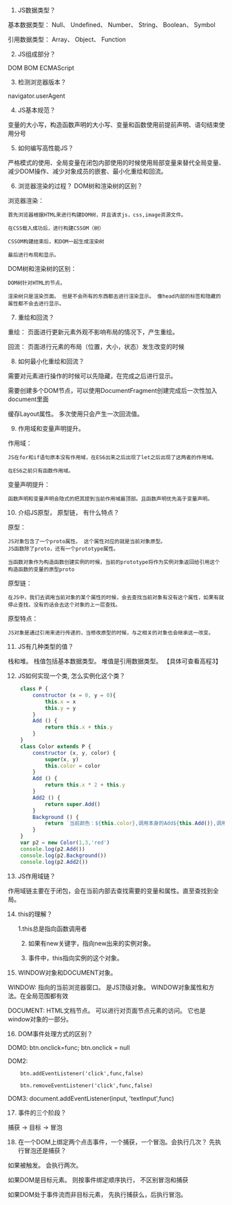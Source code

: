 1. JS数据类型？

基本数据类型： Null、 Undefined、 Number、 String、 Boolean、 Symbol

引用数据类型： Array、 Object、 Function


2. JS组成部分？

DOM  BOM   ECMAScript

3. 检测浏览器版本？

navigator.userAgent

4. JS基本规范？

变量的大小写，构造函数声明的大小写、变量和函数使用前提前声明、语句结束使用分号

5. 如何编写高性能JS？

严格模式的使用、全局变量在闭包内部使用的时候使用局部变量来替代全局变量、减少DOM操作、减少对象成员的嵌套、最小化重绘和回流。

6. 浏览器渲染的过程？ DOM树和渲染树的区别？

浏览器渲染：

    首先浏览器根据HTML来进行构建DOM树，并且请求js，css,image资源文件。
    
    在CSS载入成功后，进行构建CSSOM（树）
    
    CSSOM构建结束后，和DOM一起生成渲染树
    
    最后进行布局和显示。

DOM树和渲染树的区别：
    
    DOM树针对HTML的节点。
    
    渲染树只是渲染页面。 但是不会所有的东西都去进行渲染显示。 像head内部的标签和隐藏的属性都不会去进行显示。
    

7. 重绘和回流？

重绘： 页面进行更新元素外观不影响布局的情况下，产生重绘。

回流： 页面进行元素的布局（位置，大小，状态）发生改变的时候


8. 如何最小化重绘和回流？

需要对元素进行操作的时候可以先隐藏，在完成之后进行显示。

需要创建多个DOM节点，可以使用DocumentFragment创建完成后一次性加入document里面

缓存Layout属性。  多次使用只会产生一次回流值。
    

9. 作用域和变量声明提升。

作用域：

    JS在for和if语句原本没有作用域，在ES6出来之后出现了let之后出现了这两者的作用域。

    在ES6之前只有函数作用域。
    
变量声明提升：
    
    函数声明和变量声明会隐式的把其提到当前作用域最顶部。且函数声明优先高于变量声明。
    

10. 介绍JS原型， 原型链， 有什么特点？

原型：
    
    JS对象包含了一个proto属性。 这个属性对应的就是当前对象原型。
    JS函数除了proto，还有一个prototype属性。
    
    当函数对象作为构造函数创建实例的时候，当前的prototype将作为实例对象返回给引用这个构造函数的变量的原型proto

原型链：
    
    在JS中，我们去调用当前对象的某个属性的时候，会去查找当前对象有没有这个属性，如果有就停止查找，没有的话会去这个对象的上一层查找。
    
原型特点： 

    JS对象是通过引用来进行传递的，当修改原型的时候，与之相关的对象也会继承这一改变。


11. JS有几种类型的值？

栈和堆。  栈值包括基本数据类型。  堆值是引用数据类型。  【具体可查看高程3】

12. JS如何实现一个类, 怎么实例化这个类？

```javascript
    class P {
        constructor (x = 0, y = 0){
            this.x = x
            this.y = y
        }
        Add () {
            return this.x + this.y
        }
    }
    class Color extends P {
        constructor (x, y, color) {
            super(x, y)
            this.color = color
        }
        Add () {
            return this.x * 2 + this.y
        }
        Add2 () {
            return super.Add()
        }
        Background () {
            return `当前颜色：${this.color},调用本身的Add${this.Add()},调用父级的Add${this.Add2()}`
        }
    }
    var p2 = new Color(1,3,'red')
    console.log(p2.Add())
    console.log(p2.Background())
    console.log(p2.Add2())
```

13. JS作用域链？

作用域链主要在于闭包，会在当前内部去查找需要的变量和属性。直至查找到全局。

14. this的理解？

    1.this总是指向函数调用者
    
    2. 如果有new关键字，指向new出来的实例对象。
    
    3. 事件中，this指向实例的这个对象。

15. WINDOW对象和DOCUMENT对象。

WINDOW:   指向的当前浏览器窗口。 是JS顶级对象。 WINDOW对象属性和方法。在全局范围都有效

DOCUMENT: HTML文档节点。 可以进行对页面节点元素的访问。 它也是window对象的一部分。

16. DOM事件处理方式的区别？

DOM0:  btn.onclick=func;   btn.onclick = null

DOM2: 
        
        btn.addEventListener('click',func,false)
        
        btn.removeEventListener('click',func,false)

DOM3: 
        document.addEventListener(input, 'textInput',func)
        

17. 事件的三个阶段？

捕获 ->  目标 -> 冒泡

18. 在一个DOM上绑定两个点击事件，一个捕获，一个冒泡。会执行几次？ 先执行冒泡还是捕获？

如果被触发。 会执行两次。

如果DOM是目标元素。 则按事件绑定顺序执行， 不区别冒泡和捕获

如果DOM处于事件流而非目标元素， 先执行捕获么，后执行冒泡。